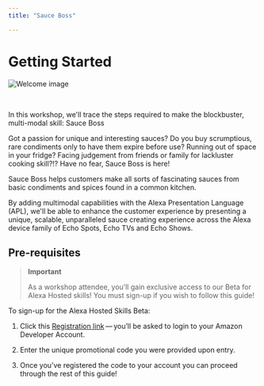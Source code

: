 ```yaml
---
title: "Sauce Boss"

---
```


# Getting Started

![Welcome image](https://m.media-amazon.com//images/G/01/DeveloperBlogs/AlexaBlogs/AlexaSkillsKit/Elon_blogv2._CB483497788_.png)

<br>

In this workshop, we'll trace the steps required to make the blockbuster, 
multi-modal skill: Sauce Boss 

Got a passion for unique and interesting sauces? Do you buy scrumptious,
rare condiments only to have them expire before use? Running out of
space in your fridge? Facing judgement from friends or family for
lackluster cooking skill?\!? Have no fear, Sauce Boss is here\!

Sauce Boss helps customers make all sorts of fascinating sauces
from basic condiments and spices found in a common kitchen.

By adding multimodal capabilities with the Alexa Presentation Language (APL), we'll be able to enhance the 
customer experience by presenting a unique, scalable,
unparalleled sauce creating experience across the
Alexa device family of Echo Spots, Echo TVs and Echo Shows.




## Pre-requisites

> **Important**
> 
> As a workshop attendee, you’ll gain exclusive access to our Beta for
> Alexa Hosted skills\! You must sign-up if you wish to follow this
> guide\!

To sign-up for the Alexa Hosted Skills Beta:

1.  Click this [Registration
    link](https://developer.amazon.com/alexa/console/ask/editor/register) — you’ll
    be asked to login to your Amazon Developer Account.

2.  Enter the unique promotional code you were provided upon entry.

3.  Once you’ve registered the code to your account you can proceed
    through the rest of this guide\!